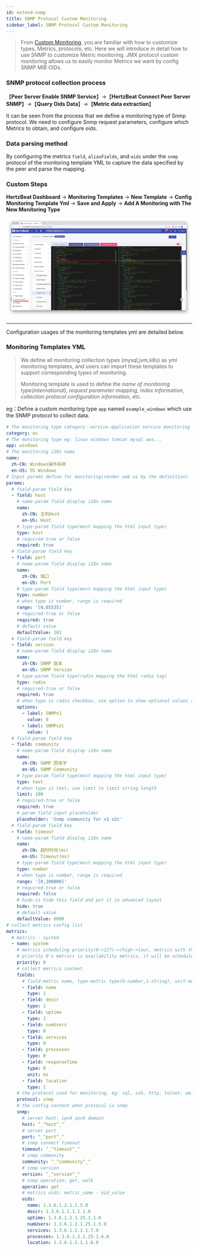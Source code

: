 ```yaml
---
id: extend-snmp
title: SNMP Protocol Custom Monitoring
sidebar_label: SNMP Protocol Custom Monitoring
---
```


> From [Custom Monitoring](extend-point), you are familiar with how to customize types, Metrics, protocols, etc. Here we will introduce in detail how to use SNMP to customize Metric monitoring.
> JMX protocol custom monitoring allows us to easily monitor Metrics we want by config SNMP MIB OIDs.

### SNMP protocol collection process

【**Peer Server Enable SNMP Service**】->【**HertzBeat Connect Peer Server SNMP**】->【**Query Oids Data**】->【**Metric data extraction**】

It can be seen from the process that we define a monitoring type of Snmp protocol. We need to configure Snmp request parameters, configure which Metrics to obtain, and configure oids.

### Data parsing method

By configuring the metrics `field`, `aliasFields`, and `oids` under the `snmp` protocol of the monitoring template YML to capture the data specified by the peer and parse the mapping.

### Custom Steps

**HertzBeat Dashboard** -> **Monitoring Templates** -> **New Template** -> **Config Monitoring Template Yml** -> **Save and Apply** -> **Add A Monitoring with The New Monitoring Type**

![](/img/docs/advanced/extend-point-1.png)

------- 

Configuration usages of the monitoring templates yml are detailed below.

### Monitoring Templates YML

> We define all monitoring collection types (mysql,jvm,k8s) as yml monitoring templates, and users can import these templates to support corresponding types of monitoring.
>
> Monitoring template is used to define *the name of monitoring type(international), request parameter mapping, index information, collection protocol configuration information*, etc.

eg：Define a custom monitoring type `app` named `example_windows` which use the SNMP protocol to collect data.

```yaml
# The monitoring type category：service-application service monitoring db-database monitoring mid-middleware custom-custom monitoring os-operating system monitoring
category: os
# The monitoring type eg: linux windows tomcat mysql aws...
app: windows
# The monitoring i18n name
name:
  zh-CN: Windows操作系统
  en-US: OS Windows
# Input params define for monitoring(render web ui by the definition)
params:
  # field-param field key
  - field: host
    # name-param field display i18n name
    name:
      zh-CN: 主机Host
      en-US: Host
    # type-param field type(most mapping the html input type)
    type: host
    # required-true or false
    required: true
  # field-param field key
  - field: port
    # name-param field display i18n name
    name:
      zh-CN: 端口
      en-US: Port
    # type-param field type(most mapping the html input type)
    type: number
    # when type is number, range is required
    range: '[0,65535]'
    # required-true or false
    required: true
    # default value
    defaultValue: 161
  # field-param field key
  - field: version
    # name-param field display i18n name
    name:
      zh-CN: SNMP 版本
      en-US: SNMP Version
    # type-param field type(radio mapping the html radio tag)
    type: radio
    # required-true or false
    required: true
    # when type is radio checkbox, use option to show optional values {name1:value1,name2:value2}
    options:
      - label: SNMPv1
        value: 0
      - label: SNMPv2c
        value: 1
  # field-param field key
  - field: community
    # name-param field display i18n name
    name:
      zh-CN: SNMP 团体字
      en-US: SNMP Community
    # type-param field type(most mapping the html input type)
    type: text
    # when type is text, use limit to limit string length
    limit: 100
    # required-true or false
    required: true
    # param field input placeholder
    placeholder: 'Snmp community for v1 v2c'
  # field-param field key
  - field: timeout
    # name-param field display i18n name
    name:
      zh-CN: 超时时间(ms)
      en-US: Timeout(ms)
    # type-param field type(most mapping the html input type)
    type: number
    # when type is number, range is required
    range: '[0,100000]'
    # required-true or false
    required: false
    # hide-is hide this field and put it in advanced layout
    hide: true
    # default value
    defaultValue: 6000
# collect metrics config list
metrics:
  # metrics - system
  - name: system
    # metrics scheduling priority(0->127)->(high->low), metrics with the same priority will be scheduled in parallel
    # priority 0's metrics is availability metrics, it will be scheduled first, only availability metrics collect success will the scheduling continue
    priority: 0
    # collect metrics content
    fields:
      # field-metric name, type-metric type(0-number,1-string), unit-metric unit('%','ms','MB'), label-if is metrics label
      - field: name
        type: 1
      - field: descr
        type: 1
      - field: uptime
        type: 1
      - field: numUsers
        type: 0
      - field: services
        type: 0
      - field: processes
        type: 0
      - field: responseTime
        type: 0
        unit: ms
      - field: location
        type: 1
    # the protocol used for monitoring, eg: sql, ssh, http, telnet, wmi, snmp, sdk
    protocol: snmp
    # the config content when protocol is snmp
    snmp:
      # server host: ipv4 ipv6 domain
      host: ^_^host^_^
      # server port
      port: ^_^port^_^
      # snmp connect timeout
      timeout: ^_^timeout^_^
      # snmp community
      community: ^_^community^_^
      # snmp version
      version: ^_^version^_^
      # snmp operation: get, walk
      operation: get
      # metrics oids: metric_name - oid_value
      oids:
        name: 1.3.6.1.2.1.1.5.0
        descr: 1.3.6.1.2.1.1.1.0
        uptime: 1.3.6.1.2.1.25.1.1.0
        numUsers: 1.3.6.1.2.1.25.1.5.0
        services: 1.3.6.1.2.1.1.7.0
        processes: 1.3.6.1.2.1.25.1.6.0
        location: 1.3.6.1.2.1.1.6.0
```

